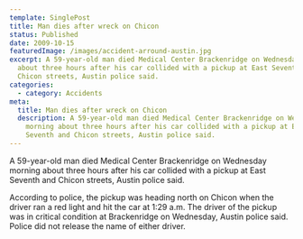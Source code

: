 ```yaml
---
template: SinglePost
title: Man dies after wreck on Chicon
status: Published
date: 2009-10-15
featuredImage: /images/accident-arround-austin.jpg
excerpt: A 59-year-old man died Medical Center Brackenridge on Wednesday morning
  about three hours after his car collided with a pickup at East Seventh and
  Chicon streets, Austin police said.
categories:
  - category: Accidents
meta:
  title: Man dies after wreck on Chicon
  description: A 59-year-old man died Medical Center Brackenridge on Wednesday
    morning about three hours after his car collided with a pickup at East
    Seventh and Chicon streets, Austin police said.
---
```

<!--StartFragment-->

A 59-year-old man died Medical Center Brackenridge on Wednesday morning about three hours after his car collided with a pickup at East Seventh and Chicon streets, Austin police said.

According to police, the pickup was heading north on Chicon when the driver ran a red light and hit the car at 1:29 a.m. The driver of the pickup was in critical condition at Brackenridge on Wednesday, Austin police said. Police did not release the name of either driver.

<!--EndFragment-->